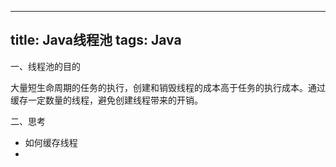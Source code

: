 ---
title: Java线程池
tags: Java
----------


一、线程池的目的

大量短生命周期的任务的执行，创建和销毁线程的成本高于任务的执行成本。通过缓存一定数量的线程，避免创建线程带来的开销。


二、思考
+ 如何缓存线程
+ 
